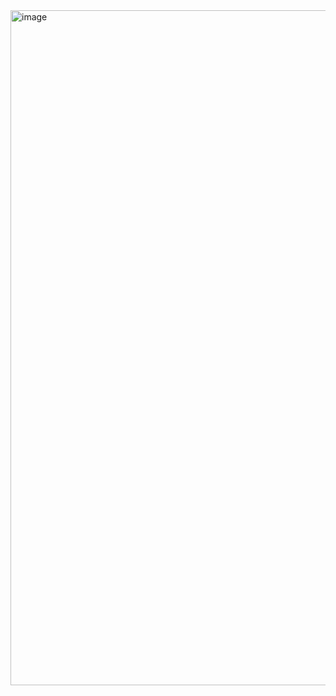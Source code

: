 <img width="1920" height="1080" alt="image" src="https://github.com/user-attachments/assets/fff108be-e5df-466c-8438-f3fe46e7ef61" />
